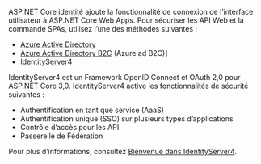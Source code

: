 ASP.NET Core identité ajoute la fonctionnalité de connexion de l’interface utilisateur à ASP.NET Core Web Apps. Pour sécuriser les API Web et la commande SPAs, utilisez l’une des méthodes suivantes :

* [Azure Active Directory](/azure/api-management/api-management-howto-protect-backend-with-aad)
* [Azure Active Directory B2C](/azure/active-directory-b2c/active-directory-b2c-custom-rest-api-netfw) (Azure ad B2C)]
* [IdentityServer4](https://identityserver.io)

IdentityServer4 est un Framework OpenID Connect et OAuth 2,0 pour ASP.NET Core 3,0. IdentityServer4 active les fonctionnalités de sécurité suivantes :

* Authentification en tant que service (AaaS)
* Authentification unique (SSO) sur plusieurs types d’applications
* Contrôle d’accès pour les API
* Passerelle de Fédération

Pour plus d’informations, consultez [Bienvenue dans IdentityServer4](http://docs.identityserver.io/en/latest/index.html).